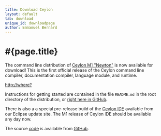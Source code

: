 ```yaml
---
title: Download Ceylon
layout: default
tab: download
unique_id: downloadpage
author: Emmanuel Bernard
---
```

# #{page.title}

The command line distribution of [Ceylon M1 "Newton"][newton] 
is now available for download! This is the first official 
release of the Ceylon command line compiler, documentation 
compiler, language module, and runtime.

[newton]: /blog/2011/12/19/ceylon-m1-newton

<http://where?>

Instructions for getting started are contained in the file
`README.md` in the root directory of the distribution, or
[right here in GitHub][ceylon-dist readme].

[ceylon-dist readme]: https://github.com/ceylon/ceylon-dist/blob/master/README.md 

There is also a a special pre-release build of the 
[Ceylon IDE](/documentation/ide) available from our Eclipse
update site. The M1 release of Ceylon IDE should be available
any day now.

The source [code](/code) is available from [GitHub](http://github.com/ceylon).

